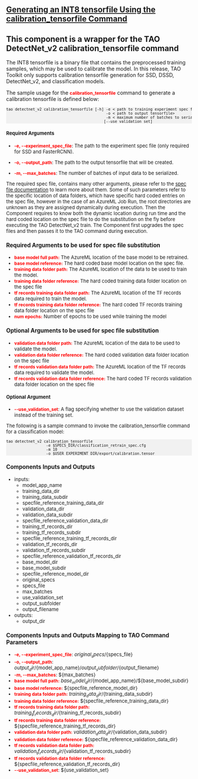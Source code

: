 ## [Generating an INT8 tensorfile Using the calibration_tensorfile Command](https://docs.nvidia.com/tao/tao-toolkit/text/object_detection/detectnet_v2.html#generating-an-int8-tensorfile-using-the-calibration-tensorfile-command)
## This component is a wrapper for the TAO DetectNet_v2 calibration_tensorfile command

The INT8 tensorfile is a binary file that contains the preprocessed training samples, which may be used to calibrate the model. In this release, TAO Toolkit only supports calibration tensorfile generation for SSD, DSSD, DetectNet_v2, and classification models.

The sample usage for the <span style="color:red;font-weight:700;font-size:12px">calibration_tensorfile</span> command to generate a calibration tensorfile is defined below:

<pre style="background-color:rgba(0, 0, 0, 0.0470588)"><font size="2">tao detectnet_v2 calibration_tensorfile [-h] -e < path to training experiment spec file>
                                             -o < path to output tensorfile>
                                             -m < maximum number of batches to serialize>
                                            [--use_validation_set]
</pre>

#### Required Arguments
* <span style="color:red;font-weight:700;font-size:12px">-e, --experiment_spec_file</span>: The path to the experiment spec file (only required for SSD and FasterRCNN).

* <span style="color:red;font-weight:700;font-size:12px">-o, --output_path</span>: The path to the output tensorfile that will be created.

* <span style="color:red;font-weight:700;font-size:12px">-m, --max_batches</span>: The number of batches of input data to be serialized.

The required spec file, contains many other arguments, please refer to the [spec file documentation](https://docs.nvidia.com/tao/tao-toolkit/text/object_detection/detectnet_v2.html#creating-a-configuration-file-detectnet-v2) to learn more about them. Some of such parameters refer to the specific location of data folders, which have specific hard coded entries on the spec file, however in the case of an AzureML Job Run, the root directories are unknown as they are assigned dynamically during execution. Then the Component requires to know both the dynamic location during run time and the hard coded location on the spec file to do the substitution on the fly before executing the TAO DetectNet_v2 train. The Component first upgrades the spec files and then passes it to the TAO command during execution.

### Required Arguments to be used for spec file substitution
* <span style="color:red;font-weight:700;font-size:12px">base model full path:</span> The AzureML location of the base model to be retrained.
* <span style="color:red;font-weight:700;font-size:12px">base model reference:</span> The hard coded base model location on the spec file.
* <span style="color:red;font-weight:700;font-size:12px">training data folder path:</span> The AzureML location of the data to be used to train the model.
* <span style="color:red;font-weight:700;font-size:12px">training data folder reference:</span> The hard coded training data folder location on the spec file
* <span style="color:red;font-weight:700;font-size:12px">tf records training data folder path:</span> The AzureML location of the TF records data required to train the model.
* <span style="color:red;font-weight:700;font-size:12px">tf records training data folder reference:</span> The hard coded TF records training data folder location on the spec file
* <span style="color:red;font-weight:700;font-size:12px">num epochs:</span> Number of epochs to be used while training the model

### Optional Arguments to be used for spec file substitution
* <span style="color:red;font-weight:700;font-size:12px">validation data folder path:</span> The AzureML location of the data to be used to validate the model.
* <span style="color:red;font-weight:700;font-size:12px">validation data folder reference:</span> The hard coded validation data folder location on the spec file
* <span style="color:red;font-weight:700;font-size:12px">tf records validation data folder path:</span> The AzureML location of the TF records data required to validate the model.
* <span style="color:red;font-weight:700;font-size:12px">tf records validation data folder reference:</span> The hard coded TF records validation data folder location on the spec file

#### Optional Argument
* <span style="color:red;font-weight:700;font-size:12px">--use_validation_set</span>: A flag specifying whether to use the validation dataset instead of the training set.

The following is a sample command to invoke the calibration_tensorfile command for a classification model:

<pre style="background-color:rgba(0, 0, 0, 0.0470588)"><font size="2">tao detectnet_v2 calibration_tensorfile
                  -e $SPECS_DIR/classification_retrain_spec.cfg
                  -m 10
                  -o $USER_EXPERIMENT_DIR/export/calibration.tensor
</pre>

### Components Inputs and Outputs

* inputs:
    * model_app_name
    * training_data_dir
    * training_data_subdir
    * specfile_reference_training_data_dir
    * validation_data_dir
    * validation_data_subdir
    * specfile_reference_validation_data_dir
    * training_tf_records_dir
    * training_tf_records_subdir
    * specfile_reference_training_tf_records_dir
    * validation_tf_records_dir
    * validation_tf_records_subdir
    * specfile_reference_validation_tf_records_dir
    * base_model_dir
    * base_model_subdir
    * specfile_reference_model_dir
    * original_specs
    * specs_file
    * max_batches
    * use_validation_set
    * output_subfolder
    * output_filename
* outputs:
    * output_dir

### Components Inputs and Outputs Mapping to TAO Command Parameters
* <span style="color:red;font-weight:700;font-size:12px">-e, --experiment_spec_file</span>: ${original_specs}/${specs_file}
* <span style="color:red;font-weight:700;font-size:12px">-o, --output_path</span>: ${output_dir}/${model_app_name}/${output_subfolder}/${output_filename}
* <span style="color:red;font-weight:700;font-size:12px">-m, --max_batches</span>: ${max_batches}
* <span style="color:red;font-weight:700;font-size:12px">base model full path:</span> ${base_model_dir}/${model_app_name}/${base_model_subdir}
* <span style="color:red;font-weight:700;font-size:12px">base model reference:</span> ${specfile_reference_model_dir}
* <span style="color:red;font-weight:700;font-size:12px">training data folder path:</span> ${training_data_dir}/${training_data_subdir}
* <span style="color:red;font-weight:700;font-size:12px">training data folder reference:</span> ${specfile_reference_training_data_dir}
* <span style="color:red;font-weight:700;font-size:12px">tf records training data folder path:</span> ${training_tf_records_dir}/${training_tf_records_subdir}
* <span style="color:red;font-weight:700;font-size:12px">tf records training data folder reference:</span> ${specfile_reference_training_tf_records_dir}
* <span style="color:red;font-weight:700;font-size:12px">validation data folder path:</span> ${validation_data_dir}/${validation_data_subdir}
* <span style="color:red;font-weight:700;font-size:12px">validation data folder reference:</span> ${specfile_reference_validation_data_dir}
* <span style="color:red;font-weight:700;font-size:12px">tf records validation data folder path:</span> ${validation_tf_records_dir}/${validation_tf_records_subdir}
* <span style="color:red;font-weight:700;font-size:12px">tf records validation data folder reference:</span> ${specfile_reference_validation_tf_records_dir}
* <span style="color:red;font-weight:700;font-size:12px">--use_validation_set</span>: ${use_validation_set}